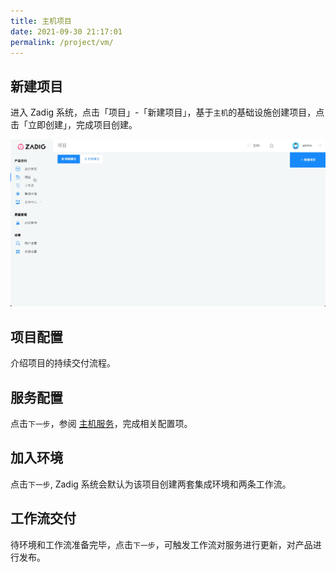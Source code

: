 ```yaml
---
title: 主机项目
date: 2021-09-30 21:17:01
permalink: /project/vm/
---
```


## 新建项目
进入 Zadig 系统，点击「项目」-「新建项目」，基于`主机`的基础设施创建项目，点击「立即创建」，完成项目创建。

![新建项目](../_images/project_create_vm.gif)

## 项目配置

介绍项目的持续交付流程。

## 服务配置

点击`下一步`，参阅 [主机服务](/project/service/#云主机服务)，完成相关配置项。

## 加入环境

点击`下一步`, Zadig 系统会默认为该项目创建两套集成环境和两条工作流。

## 工作流交付

待环境和工作流准备完毕，点击`下一步`，可触发工作流对服务进行更新，对产品进行发布。